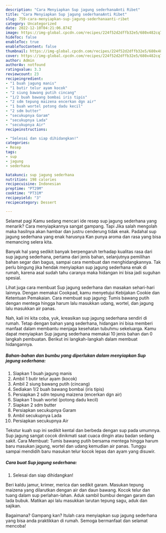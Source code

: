 ```yaml
---
description: "Cara Menyiapkan Sup jagung sederhanaAnti Ribet"
title: "Cara Menyiapkan Sup jagung sederhanaAnti Ribet"
slug: 759-cara-menyiapkan-sup-jagung-sederhanaanti-ribet
category: Uncategorized
date: 2022-12-10T04:21:06.874Z
image: https://img-global.cpcdn.com/recipes/224f52d2dffb32e5/680x482cq70/sup-jagung-sederhana-foto-resep-utama.jpg
hideToc: false
enableToc: true
enableTocContent: false
thumbnail: https://img-global.cpcdn.com/recipes/224f52d2dffb32e5/680x482cq70/sup-jagung-sederhana-foto-resep-utama.jpg
cover: https://img-global.cpcdn.com/recipes/224f52d2dffb32e5/680x482cq70/sup-jagung-sederhana-foto-resep-utama.jpg
author: Admin
authorAv: notfound
ratingvalue: 3.3
reviewcount: 23
recipeingredient:
- "1 buah jagung manis"
- "1 butir telur ayam kocok"
- "2 siung bawang putih cincang"
- "1/2 buah bawang bombai iris tipis"
- "2 sdm tepung maizena encerkan dgn air"
- "1 buah wortel potong dadu kecil"
- "2 sdm butter"
- "secukupnya Garam"
- "secukupnya Lada"
- "secukupnya Air"
recipeinstructions:

- "Selesai dan siap dihidangkan!"
categories:
- Resep
tags:
- sup
- jagung
- sederhana

katakunci: sup jagung sederhana 
nutrition: 198 calories
recipecuisine: Indonesian
preptime: "PT29M"
cooktime: "PT31M"
recipeyield: "3"
recipecategory: Dessert

---
```



Selamat pagi Kamu sedang mencari ide resep sup jagung sederhana yang menarik? Cara menyiapkannya sangat gampang. Tapi Jika salah mengolah maka hasilnya akan hambar dan justru cenderung tidak enak. Padahal sup jagung sederhana yang enak harusnya Kan punya aroma dan rasa yang bisa memancing selera kita.


Banyak hal yang sedikit banyak berpengaruh terhadap kualitas rasa dari sup jagung sederhana, pertama dari jenis bahan, selanjutnya pemilihan bahan segar dan bagus, sampai cara membuat dan menghidangkannya. Tak perlu bingung jika hendak menyiapkan sup jagung sederhana enak di rumah, karena asal sudah tahu caranya maka hidangan ini bisa jadi suguhan spesial.

Lihat juga cara membuat Sup jagung sederhana dan masakan sehari-hari lainnya. Dengan memakai Cookpad, kamu menyetujui Kebijakan Cookie dan Ketentuan Pemakaian. Cara membuat sup jagung: Tumis bawang putih dengan mentega hingga harum lalu masukkan udang, wortel, dan jagung lalu masukkan air panas.


Nah, kali ini kita coba, yuk, kreasikan sup jagung sederhana sendiri di rumah. Tetap dengan bahan yang sederhana, hidangan ini bisa memberi manfaat dalam membantu menjaga kesehatan tubuhmu sekeluarga. Kamu dapat menyiapkan Sup jagung sederhana memakai 10 jenis bahan dan 0 langkah pembuatan. Berikut ini langkah-langkah dalam membuat hidangannya.

<!--inarticleads1-->

##### Bahan-bahan dan bumbu yang diperlukan dalam menyiapkan Sup jagung sederhana:

1. Siapkan 1 buah jagung manis
1. Ambil 1 butir telur ayam (kocok)
1. Ambil 2 siung bawang putih (cincang)
1. Sediakan 1/2 buah bawang bombai (iris tipis)
1. Persiapkan 2 sdm tepung maizena (encerkan dgn air)
1. Siapkan 1 buah wortel (potong dadu kecil)
1. Siapkan 2 sdm butter
1. Persiapkan secukupnya Garam
1. Ambil secukupnya Lada
1. Persiapkan secukupnya Air


Tekstur kuah sup ini sedikit kental dan berbeda dengan sup pada umumnya. Sup jagung sangat cocok dinikmati saat cuaca dingin atau badan sedang sakit. Cara Membuat: Tumis bawang putih bersama mentega hingga harum baru masukan jagung, wortel dan udang kemudian air panas. Tunggu sampai mendidih baru masukan telur kocok lepas dan ayam yang disuwir. 

<!--inarticleads2-->

##### Cara buat Sup jagung sederhana:


1. Selesai dan siap dihidangkan!

Beri kaldu jamur, krimer, merica dan sedikit garam. Masukan tepung maizena yang dilarutkan dengan air dan daun bawang. Kocok telur dan tuang dalam sup perlahan-lahan. Aduk sambil bumbui dengan garam dan lada bubuk. Matikan api lalu masukkan larutan tepung sagu, aduk dan sajikan. 

Bagaimana? Gampang kan? Itulah cara menyiapkan sup jagung sederhana yang bisa anda praktikkan di rumah. Semoga bermanfaat dan selamat mencoba!
